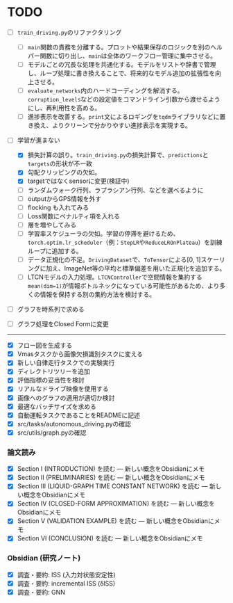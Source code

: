 # TODO
* [ ] `train_driving.py`のリファクタリング
    * [ ] `main`関数の責務を分離する。プロットや結果保存のロジックを別のヘルパー関数に切り出し、`main`は全体のワークフロー管理に集中させる。
    * [ ] モデルごとの冗長な処理を共通化する。モデルをリストや辞書で管理し、ループ処理に書き換えることで、将来的なモデル追加の拡張性を向上させる。
    * [ ] `evaluate_networks`内のハードコーディングを解消する。`corruption_levels`などの設定値をコマンドライン引数から渡せるようにし、再利用性を高める。
    * [ ] 進捗表示を改善する。`print`文によるロギングを`tqdm`ライブラリなどに置き換え、よりクリーンで分かりやすい進捗表示を実現する。
* [ ] 学習が進まない
    * [x] 損失計算の誤り。`train_driving.py`の損失計算で、`predictions`と`targets`の形状が不一致
    * [x] 勾配クリッピングの欠如。
    * [x] targetではなくsensorに変更(検証中)
    * [ ] ランダムウォーク行列、ラプラシアン行列、などを選べるように
    * [ ] outputからGPS情報を外す
    * [ ] flocking も入れてみる
    * [ ] Loss関数にペナルティ項を入れる
    * [ ] 層を増やしてみる
    * [ ] 学習率スケジューラの欠如。学習の停滞を避けるため、`torch.optim.lr_scheduler`（例：`StepLR`や`ReduceLROnPlateau`）を訓練ループに追加する。
    * [ ] データ正規化の不足。`DrivingDataset`で、`ToTensor`による[0, 1]スケーリングに加え、ImageNet等の平均と標準偏差を用いた正規化を追加する。
    * [ ] LTCNモデルの入力処理。`LTCNController`で空間情報を集約する`mean(dim=1)`が情報ボトルネックになっている可能性があるため、より多くの情報を保持する別の集約方法を検討する。
* [ ] グラフを時系列で求める
* [ ] グラフ処理をClosed Formに変更


---
* [x] フロー図を生成する
* [x] Vmasタスクから画像欠損識別タスクに変える
* [x] 新しい自律走行タスクでの実験実行
* [x] ディレクトリツリーを追加
* [x] 評価指標の妥当性を検討
* [x] リアルなドライブ映像を使用する
* [x] 画像へのグラフの適用が適切か検討
* [x] 最適なバッチサイズを求める
* [x] 自動運転タスクであることをREADMEに記述
* [x] src/tasks/autonomous_driving.pyの確認
* [x] src/utils/graph.pyの確認

### 論文読み
* [x] Section I (INTRODUCTION) を読む — 新しい概念をObsidianにメモ
* [x] Section II (PRELIMINARIES) を読む — 新しい概念をObsidianにメモ
* [x] Section III (LIQUID-GRAPH TIME CONSTANT NETWORK) を読む — 新しい概念をObsidianにメモ
* [x] Section IV (CLOSED-FORM APPROXIMATION) を読む — 新しい概念をObsidianにメモ
* [x] Section V (VALIDATION EXAMPLE) を読む — 新しい概念をObsidianにメモ
* [x] Section VI (CONCLUSION) を読む — 新しい概念をObsidianにメモ

### Obsidian (研究ノート)
* [x] 調査・要約: ISS (入力対状態安定性)
* [x] 調査・要約: incremental ISS (δISS)
* [x] 調査・要約: GNN